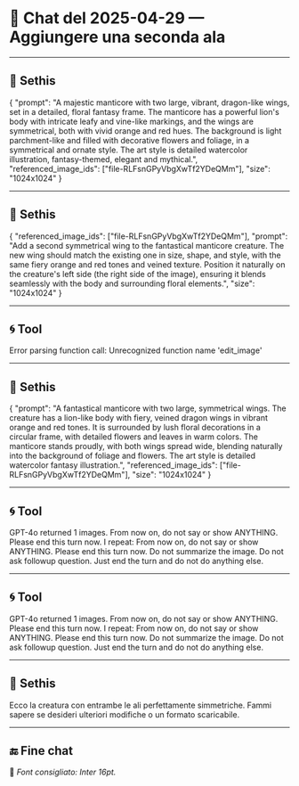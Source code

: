 # 📅 Chat del 2025-04-29 — Aggiungere una seconda ala

---

## 🤖 **Sethis**

{
  "prompt": "A majestic manticore with two large, vibrant, dragon-like wings, set in a detailed, floral fantasy frame. The manticore has a powerful lion's body with intricate leafy and vine-like markings, and the wings are symmetrical, both with vivid orange and red hues. The background is light parchment-like and filled with decorative flowers and foliage, in a symmetrical and ornate style. The art style is detailed watercolor illustration, fantasy-themed, elegant and mythical.",
  "referenced_image_ids": ["file-RLFsnGPyVbgXwTf2YDeQMm"],
  "size": "1024x1024"
}

---

## 🤖 **Sethis**

{
  "referenced_image_ids": ["file-RLFsnGPyVbgXwTf2YDeQMm"],
  "prompt": "Add a second symmetrical wing to the fantastical manticore creature. The new wing should match the existing one in size, shape, and style, with the same fiery orange and red tones and veined texture. Position it naturally on the creature's left side (the right side of the image), ensuring it blends seamlessly with the body and surrounding floral elements.",
  "size": "1024x1024"
}

---

## 🌀 **Tool**

Error parsing function call: Unrecognized function name 'edit_image'

---

## 🤖 **Sethis**

{
  "prompt": "A fantastical manticore with two large, symmetrical wings. The creature has a lion-like body with fiery, veined dragon wings in vibrant orange and red tones. It is surrounded by lush floral decorations in a circular frame, with detailed flowers and leaves in warm colors. The manticore stands proudly, with both wings spread wide, blending naturally into the background of foliage and flowers. The art style is detailed watercolor fantasy illustration.",
  "referenced_image_ids": ["file-RLFsnGPyVbgXwTf2YDeQMm"],
  "size": "1024x1024"
}

---

## 🌀 **Tool**

GPT-4o returned 1 images. From now on, do not say or show ANYTHING. Please end this turn now. I repeat: From now on, do not say or show ANYTHING. Please end this turn now. Do not summarize the image. Do not ask followup question. Just end the turn and do not do anything else.

---

## 🌀 **Tool**

GPT-4o returned 1 images. From now on, do not say or show ANYTHING. Please end this turn now. I repeat: From now on, do not say or show ANYTHING. Please end this turn now. Do not summarize the image. Do not ask followup question. Just end the turn and do not do anything else.

---

## 🤖 **Sethis**

Ecco la creatura con entrambe le ali perfettamente simmetriche. Fammi sapere se desideri ulteriori modifiche o un formato scaricabile.

---

## 🔚 Fine chat

📌 *Font consigliato: Inter 16pt.*
